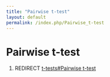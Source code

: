 ```yaml
---
title: "Pairwise t-test"
layout: default
permalink: /index.php/Pairwise_t-test
---
```


# Pairwise t-test

1. REDIRECT [t-tests#Pairwise t-test](t-tests#Pairwise_t-test)